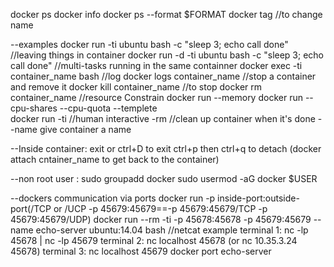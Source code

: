 
docker ps
docker info
docker ps --format $FORMAT 
docker tag //to change name

--examples
  docker run -ti ubuntu bash -c "sleep 3; echo call done"
  //leaving things in container
    docker run -d -ti ubuntu bash -c "sleep 3; echo call done"
  //multi-tasks running in the same containner
    docker exec -ti container_name bash
  //log
    docker logs container_name
  //stop a container and remove it
    docker kill container_name    //to stop
    docker rm container_name
  //resource Constrain
    docker run --memory
    docker run --cpu-shares
                --cpu-quota
--templete                
docker run -ti //human interactive
           -rm //clean up container when it's done
           --name give container a name
           
--Inside container:
    exit or ctrl+D to exit
    ctrl+p then ctrl+q to detach (docker attach cntainer_name to get back to the container)
    
--non root user :
  sudo groupadd docker
  sudo usermod -aG docker $USER
  
--dockers communication via ports
  docker run -p inside-port:outside-port(/TCP or /UCP -p 45679:45679==-p 45679:45679/TCP -p 45679:45679/UDP)
  docker run --rm -ti -p 45678:45678 -p 45679:45679 --name echo-server ubuntu:14.04 bash
  //netcat example
  terminal 1: nc -lp 45678 | nc -lp 45679
  terminal 2: nc localhost 45678 (or nc 10.35.3.24 45678)
  terminal 3: nc localhost 45679
  docker port echo-server
 
  
